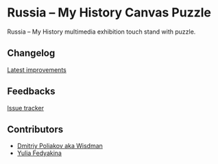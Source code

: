 # Russia – My History Canvas Puzzle

Russia – My History multimedia exhibition touch stand with puzzle.

## Changelog

[Latest improvements](CHANGELOG.md)

## Feedbacks

[Issue tracker](https://github.com/Lit3D/rmh-canvas-puzzle/issues)

## Contributors

- [Dmitriy Poliakov aka Wisdman](https://github.com/wisdman)
- [Yulia Fedyakina](https://github.com/saigach)
